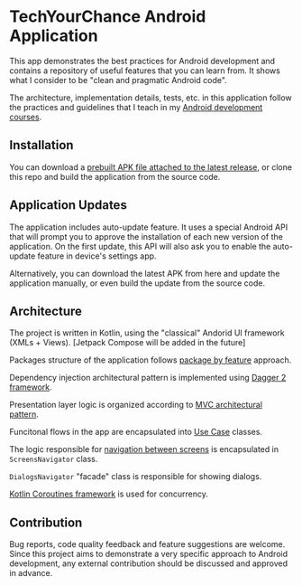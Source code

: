 # TechYourChance Android Application
This app demonstrates the best practices for Android development and contains a repository of useful features that you can learn from. It shows what I consider to be "clean and pragmatic Android code".

The architecture, implementation details, tests, etc. in this application follow the practices and guidelines that I teach in my [Android development courses](https://www.techyourchance.com/courses/).

## Installation

You can download a [prebuilt APK file attached to the latest release](https://github.com/techyourchance/TechYourChance-Android-Application/releases/latest), or clone this repo and build the application from the source code.

## Application Updates

The application includes auto-update feature. It uses a special Android API that will prompt you to approve the installation of each new version of the application. On the first update, this API will also ask you to enable the auto-update feature in device's settings app.

Alternatively, you can download the latest APK from here and update the application manually, or even build the update from the source code.

## Architecture

The project is written in Kotlin, using the "classical" Andorid UI framework (XMLs + Views). \[Jetpack Compose will be added in the future\]

Packages structure of the application follows [package by feature](https://www.techyourchance.com/popular-package-structures/) approach.

Dependency injection architectural pattern is implemented using [Dagger 2 framework](https://www.techyourchance.com/courses/android-dependency-injection-with-dagger-and-hilt/).

Presentation layer logic is organized according to [MVC architectural pattern](https://www.techyourchance.com/mvc-android-1/).

Funcitonal flows in the app are encapsulated into [Use Case](https://www.techyourchance.com/how-to-use-case-interactor-kotlin/) classes.

The logic responsible for [navigation between screens](https://www.techyourchance.com/navigation-between-screens-android/) is encapsulated in `ScreensNavigator` class.

`DialogsNavigator` "facade" class is responsible for showing dialogs.

[Kotlin Coroutines framework](https://www.techyourchance.com/courses/kotlin-coroutines-in-android-course/) is used for concurrency.

## Contribution

Bug reports, code quality feedback and feature suggestions are welcome. Since this project aims to demonstrate a very specific approach to Android development, any external contribution should be discussed and approved in advance.
